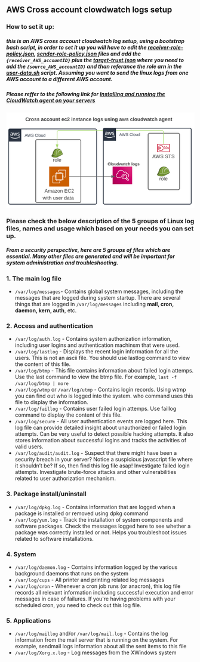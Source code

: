 ## AWS Cross account clowdwatch logs setup 


### How to set it up:
##### this is an AWS cross account cloudwatch log setup, using a bootstrap bash script, in order to set it up you will have to edit the [receiver-role-policy.json](xxx), [sender-role-policy.json](xxx) files and add the `{receiver_AWS_accountID}` plus the [target-trust.json](xxx) where you need to add the `{source_AWS_accountID}` and than referance the __role arn__ in the [user-data.sh](xxx) script. Assuming you want to send the linux logs from one AWS account to a different AWS account. 

##### Please reffer to the following link for [Installing and running the CloudWatch agent on your servers](https://docs.aws.amazon.com/AmazonCloudWatch/latest/monitoring/install-CloudWatch-Agent-commandline-fleet.html)
![Scheme](images/diagram.png)

###  Please check the below description of the 5 groups of Linux log files, names and usage which based on your needs you can set up. 
##### From a security perspective, here are 5 groups of files which are essential. Many other files are generated and will be important for system administration and troubleshooting.

### 1. The main log file
* `/var/log/messages`- Contains global system messages, including the messages that are logged during system startup. There are several things that are logged in `/var/log/messages` including __mail, cron, daemon, kern, auth__, etc.

### 2. Access and authentication
* `/var/log/auth.log` - Contains system authorization information, including user logins and authentication machinsm that were used.
* `/var/log/lastlog` - Displays the recent login information for all the users. This is not an ascii file. You should use lastlog command to view the content of this file.
* `/var/log/btmp` - This file contains information about failed login attemps. Use the last command to view the btmp file. For example, `last -f /var/log/btmp | more`
* `/var/log/wtmp` or `/var/log/utmp` - Contains login records. Using wtmp you can find out who is logged into the system. who command uses this file to display the information.
* `/var/log/faillog` - Contains user failed login attemps. Use faillog command to display the content of this file.
* `/var/log/secure` - All user authentication events are logged here. This log file can provide detailed insight about unauthorized or failed login attempts. Can be very useful to detect possible hacking attempts. It also stores information about successful logins and tracks the activities of valid users.
* `/var/log/audit/audit.log` - Suspect that there might have been a security breach in your server? Notice a suspicious javascript file where it shouldn’t be? If so, then find this log file asap! Investigate failed login attempts. Investigate brute-force attacks and other vulnerabilities related to user authorization mechanism.

### 3. Package install/uninstall
* `/var/log/dpkg.log` - Contains information that are logged when a package is installed or removed using dpkg command
* `/var/log/yum.log` - Track the installation of system components and software packages. Check the messages logged here to see whether a package was correctly installed or not. Helps you troubleshoot issues related to software installations.


### 4. System
* `/var/log/daemon.log` - Contains information logged by the various background daemons that runs on the system
* `/var/log/cups` - All printer and printing related log messages
* `/var/log/cron` - Whenever a cron job runs (or anacron), this log file records all relevant information including successful execution and error messages in case of failures. If you're having problems with your scheduled cron, you need to check out this log file.

### 5. Applications
* `/var/log/maillog` and/or `/var/log/mail.log` - Contains the log information from the mail server that is running on the system. For example, sendmail logs information about all the sent items to this file
* `/var/log/Xorg.x.log` - Log messages from the XWindows system